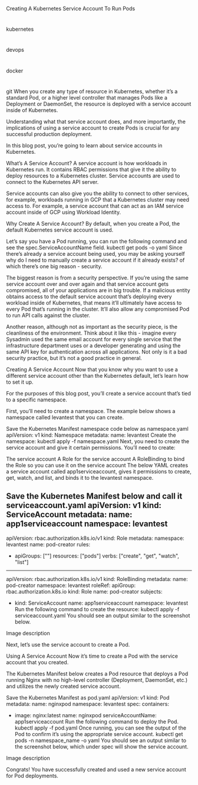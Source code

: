 Creating A Kubernetes Service Account To Run Pods
#
kubernetes
#
devops
#
docker
#
git
When you create any type of resource in Kubernetes, whether it’s a standard Pod, or a higher level controller that manages Pods like a Deployment or DaemonSet, the resource is deployed with a service account inside of Kubernetes.

Understanding what that service account does, and more importantly, the implications of using a service account to create Pods is crucial for any successful production deployment.

In this blog post, you’re going to learn about service accounts in Kubernetes.

What’s A Service Account?
A service account is how workloads in Kubernetes run. It contains RBAC permissions that give it the ability to deploy resources to a Kubernetes cluster. Service accounts are used to connect to the Kubernetes API server.

Service accounts can also give you the ability to connect to other services, for example, workloads running in GCP that a Kubernetes cluster may need access to. For example, a service account that can act as an IAM service account inside of GCP using Workload Identity.

Why Create A Service Account?
By default, when you create a Pod, the default Kubernetes service account is used.

Let’s say you have a Pod running, you can run the following command and see the spec.ServiceAccountName field.
kubectl get pods -o yaml
Since there’s already a service account being used, you may be asking yourself why do I need to manually create a service account if it already exists? of which there’s one big reason - security.

The biggest reason is from a security perspective. If you’re using the same service account over and over again and that service account gets compromised, all of your applications are in big trouble. If a malicious entity obtains access to the default service account that’s deploying every workload inside of Kubernetes, that means it’ll ultimately have access to every Pod that’s running in the cluster. It’ll also allow any compromised Pod to run API calls against the cluster.

Another reason, although not as important as the security piece, is the cleanliness of the environment. Think about it like this - imagine every Sysadmin used the same email account for every single service that the infrastructure department uses or a developer generating and using the same API key for authentication across all applications. Not only is it a bad security practice, but it’s not a good practice in general.

Creating A Service Account
Now that you know why you want to use a different service account other than the Kubernetes default, let’s learn how to set it up.

For the purposes of this blog post, you’ll create a service account that’s tied to a specific namespace.

First, you’ll need to create a namespace. The example below shows a namespace called levantest that you can create.

Save the Kubernetes Manifest namespace code below as namespace.yaml
apiVersion: v1
kind: Namespace
metadata:
  name: levantest
Create the namespace:
kubectl apply -f namespace.yaml
Next, you need to create the service account and give it certain permissions. You’ll need to create:

The service account
A Role for the service account
A RoleBinding to bind the Role so you can use it on the service account
The below YAML creates a service account called app1serviceaccount, gives it permissions to create, get, watch, and list, and binds it to the levantest namespace.

Save the Kubernetes Manifest below and call it serviceaccount.yaml
apiVersion: v1
kind: ServiceAccount
metadata:
  name: app1serviceaccount
  namespace: levantest
---
apiVersion: rbac.authorization.k8s.io/v1
kind: Role
metadata:
  namespace: levantest
  name: pod-creator
rules:
- apiGroups: [""]
  resources: ["pods"]
  verbs: ["create", "get", "watch", "list"]
---
apiVersion: rbac.authorization.k8s.io/v1
kind: RoleBinding
metadata:
  name: pod-creator
  namespace: levantest
roleRef:
  apiGroup: rbac.authorization.k8s.io
  kind: Role
  name: pod-creator
subjects:
- kind: ServiceAccount
  name: app1serviceaccount
  namespace: levantest
Run the following command to create the resource:
kubectl apply -f serviceaccount.yaml
You should see an output similar to the screenshot below.

Image description

Next, let’s use the service account to create a Pod.

Using A Service Account
Now it’s time to create a Pod with the service account that you created.

The Kubernetes Manifest below creates a Pod resource that deploys a Pod running Nginx with no high-level controller (Deployment, DaemonSet, etc.) and utilizes the newly created service account.

Save the Kubernetes Manifest as pod.yaml
apiVersion: v1
kind: Pod
metadata:
  name: nginxpod
  namespace: levantest
spec:
  containers:
  - image: nginx:latest
    name: nginxpod
  serviceAccountName: app1serviceaccount
Run the following command to deploy the Pod.
kubectl apply -f pod.yaml
Once running, you can see the output of the Pod to confirm it’s using the appropriate service account.
kubectl get pods -n namespace_name -o yaml
You should see an output similar to the screenshot below, which under spec will show the service account.

Image description

Congrats! You have successfully created and used a new service account for Pod deployments.